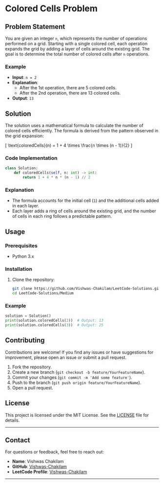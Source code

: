 # Colored Cells Problem


## Problem Statement

You are given an integer `n`, which represents the number of operations performed on a grid. Starting with a single colored cell, each operation expands the grid by adding a layer of cells around the existing grid. The goal is to determine the total number of colored cells after `n` operations.

### Example
- **Input**: `n = 2`
- **Explanation**:
  - After the 1st operation, there are 5 colored cells.
  - After the 2nd operation, there are 13 colored cells.
- **Output**: `13`

## Solution

The solution uses a mathematical formula to calculate the number of colored cells efficiently. The formula is derived from the pattern observed in the grid expansion:

\[
\text{coloredCells}(n) = 1 + 4 \times \frac{n \times (n - 1)}{2}
\]

### Code Implementation
```python
class Solution:
    def coloredCells(self, n: int) -> int:
        return 1 + 4 * n * (n - 1) // 2
```

### Explanation
- The formula accounts for the initial cell (`1`) and the additional cells added in each layer.
- Each layer adds a ring of cells around the existing grid, and the number of cells in each ring follows a predictable pattern.

## Usage

### Prerequisites
- Python 3.x

### Installation
1. Clone the repository:
   ```bash
   git clone https://github.com/Vishwas-Chakilam/LeetCode-Solutions.git
   cd LeetCode-Solutions/Medium
   ```

### Example
```python
solution = Solution()
print(solution.coloredCells(2))  # Output: 13
print(solution.coloredCells(3))  # Output: 25
```

## Contributing
Contributions are welcome! If you find any issues or have suggestions for improvement, please open an issue or submit a pull request.

1. Fork the repository.
2. Create a new branch (`git checkout -b feature/YourFeatureName`).
3. Commit your changes (`git commit -m 'Add some feature'`).
4. Push to the branch (`git push origin feature/YourFeatureName`).
5. Open a pull request.

## License
This project is licensed under the MIT License. See the [LICENSE](LICENSE) file for details.

---

## Contact
For questions or feedback, feel free to reach out:
- **Name**: Vishwas Chakilam
- **GitHub**: [Vishwas-Chakilam](https://github.com/Vishwas-Chakilam)
- **LeetCode Profile**: [Vishwas-Chakilam](https://leetcode.com/Vishwas-Chakilam/)

---
